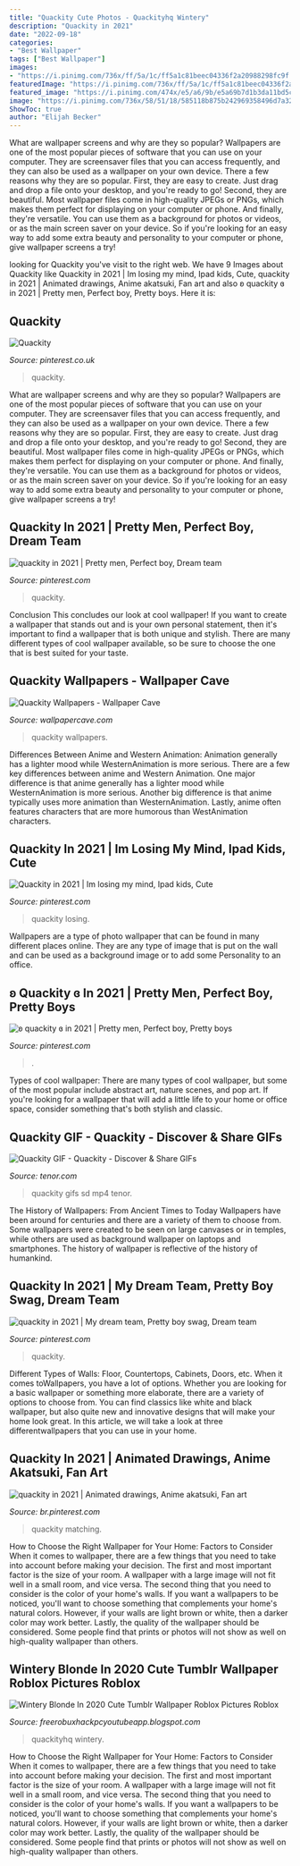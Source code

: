 ```yaml
---
title: "Quackity Cute Photos - Quackityhq Wintery"
description: "Quackity in 2021"
date: "2022-09-18"
categories:
- "Best Wallpaper"
tags: ["Best Wallpaper"]
images:
- "https://i.pinimg.com/736x/ff/5a/1c/ff5a1c81beec04336f2a20988298fc9f.jpg"
featuredImage: "https://i.pinimg.com/736x/ff/5a/1c/ff5a1c81beec04336f2a20988298fc9f.jpg"
featured_image: "https://i.pinimg.com/474x/e5/a6/9b/e5a69b7d1b3da11bd5c3413fff7cd5e7.jpg"
image: "https://i.pinimg.com/736x/58/51/18/585118b875b242969358496d7a3276cf.jpg"
ShowToc: true
author: "Elijah Becker"
---
```



What are wallpaper screens and why are they so popular?
Wallpapers are one of the most popular pieces of software that you can use on your computer. They are screensaver files that you can access frequently, and they can also be used as a wallpaper on your own device. There a few reasons why they are so popular. First, they are easy to create. Just drag and drop a file onto your desktop, and you're ready to go! Second, they are beautiful. Most wallpaper files come in high-quality JPEGs or PNGs, which makes them perfect for displaying on your computer or phone. And finally, they're versatile. You can use them as a background for photos or videos, or as the main screen saver on your device. So if you're looking for an easy way to add some extra beauty and personality to your computer or phone, give wallpaper screens a try!

	

		
looking for Quackity you've visit to the right web. We have 9 Images about Quackity like Quackity in 2021 | Im losing my mind, Ipad kids, Cute, quackity in 2021 | Animated drawings, Anime akatsuki, Fan art and also ʚ quackity ɞ in 2021 | Pretty men, Perfect boy, Pretty boys. Here it is:
		
    
## Quackity

<img loading=lazy src="https://i.pinimg.com/474x/e5/a6/9b/e5a69b7d1b3da11bd5c3413fff7cd5e7.jpg" onerror="this.onerror=null;this.src='https://tse2.mm.bing.net/th?id=OIP.eWsOlIOS3stHRCerWV58mgAAAA&amp;pid=15.1';" alt="Quackity">

_Source: pinterest.co.uk_

>quackity. 

	

What are wallpaper screens and why are they so popular?
Wallpapers are one of the most popular pieces of software that you can use on your computer. They are screensaver files that you can access frequently, and they can also be used as a wallpaper on your own device. There a few reasons why they are so popular. First, they are easy to create. Just drag and drop a file onto your desktop, and you're ready to go! Second, they are beautiful. Most wallpaper files come in high-quality JPEGs or PNGs, which makes them perfect for displaying on your computer or phone. And finally, they're versatile. You can use them as a background for photos or videos, or as the main screen saver on your device. So if you're looking for an easy way to add some extra beauty and personality to your computer or phone, give wallpaper screens a try!

    
## Quackity In 2021 | Pretty Men, Perfect Boy, Dream Team

<img loading=lazy src="https://i.pinimg.com/736x/34/23/fa/3423fa7d4a351faeec19e069a889404d.jpg" onerror="this.onerror=null;this.src='https://tse4.mm.bing.net/th?id=OIP.2yef0_HSyXrHIYyCOIaPawHaHQ&amp;pid=15.1';" alt="quackity in 2021 | Pretty men, Perfect boy, Dream team">

_Source: pinterest.com_

>quackity. 

	

Conclusion
This concludes our look at cool wallpaper! If you want to create a wallpaper that stands out and is your own personal statement, then it's important to find a wallpaper that is both unique and stylish. There are many different types of cool wallpaper available, so be sure to choose the one that is best suited for your taste.

    
## Quackity Wallpapers - Wallpaper Cave

<img loading=lazy src="https://wallpapercave.com/wp/wp8143823.jpg" onerror="this.onerror=null;this.src='https://tse1.mm.bing.net/th?id=OIP.phFHorf635kKzoWqvIK9MQHaHK&amp;pid=15.1';" alt="Quackity Wallpapers - Wallpaper Cave">

_Source: wallpapercave.com_

>quackity wallpapers. 

	

Differences Between Anime and Western Animation: Animation generally has a lighter mood while WesternAnimation is more serious.
There are a few key differences between anime and Western Animation. One major difference is that anime generally has a lighter mood while WesternAnimation is more serious. Another big difference is that anime typically uses more animation than WesternAnimation. Lastly, anime often features characters that are more humorous than WestAnimation characters.

    
## Quackity In 2021 | Im Losing My Mind, Ipad Kids, Cute

<img loading=lazy src="https://i.pinimg.com/736x/01/e7/bc/01e7bc639deecb7ffee4ce103b9e30a4.jpg" onerror="this.onerror=null;this.src='https://tse3.mm.bing.net/th?id=OIP.kahMD1oxAISh675ybTjuVgHaHa&amp;pid=15.1';" alt="Quackity in 2021 | Im losing my mind, Ipad kids, Cute">

_Source: pinterest.com_

>quackity losing. 

	



Wallpapers are a type of photo wallpaper that can be found in many different places online. They are any type of image that is put on the wall and can be used as a background image or to add some Personality to an office.

    
## ʚ Quackity ɞ In 2021 | Pretty Men, Perfect Boy, Pretty Boys

<img loading=lazy src="https://i.pinimg.com/736x/58/51/18/585118b875b242969358496d7a3276cf.jpg" onerror="this.onerror=null;this.src='https://tse4.mm.bing.net/th?id=OIP.hEekfbEo3FuMhBwGD0cztAHaHW&amp;pid=15.1';" alt="ʚ quackity ɞ in 2021 | Pretty men, Perfect boy, Pretty boys">

_Source: pinterest.com_

>. 

	

Types of cool wallpaper:
There are many types of cool wallpaper, but some of the most popular include abstract art, nature scenes, and pop art. If you're looking for a wallpaper that will add a little life to your home or office space, consider something that's both stylish and classic.

    
## Quackity GIF - Quackity - Discover &amp; Share GIFs

<img loading=lazy src="https://media1.tenor.com/images/bdb51cceea9cb8b5cbdf2f9b7631550a/tenor.gif?itemid=18380527" onerror="this.onerror=null;this.src='https://tse1.mm.bing.net/th?id=OIP.vbUczuqcuLXL3y-bdjFVCgHaEK&amp;pid=15.1';" alt="Quackity GIF - Quackity - Discover &amp; Share GIFs">

_Source: tenor.com_

>quackity gifs sd mp4 tenor. 

	

The History of Wallpapers: From Ancient Times to Today
Wallpapers have been around for centuries and there are a variety of them to choose from. Some wallpapers were created to be seen on large canvases or in temples, while others are used as background wallpaper on laptops and smartphones. The history of wallpaper is reflective of the history of humankind.

    
## Quackity In 2021 | My Dream Team, Pretty Boy Swag, Dream Team

<img loading=lazy src="https://i.pinimg.com/736x/ff/5a/1c/ff5a1c81beec04336f2a20988298fc9f.jpg" onerror="this.onerror=null;this.src='https://tse1.mm.bing.net/th?id=OIP.x6-7lVSGQt2caL-Sa5sqgQHaHa&amp;pid=15.1';" alt="quackity in 2021 | My dream team, Pretty boy swag, Dream team">

_Source: pinterest.com_

>quackity. 

	

Different Types of Walls: Floor, Countertops, Cabinets, Doors, etc.
When it comes toWallpapers, you have a lot of options. Whether you are looking for a basic wallpaper or something more elaborate, there are a variety of options to choose from. You can find classics like white and black wallpaper, but also quite new and innovative designs that will make your home look great. In this article, we will take a look at three differentwallpapers that you can use in your home.

    
## Quackity In 2021 | Animated Drawings, Anime Akatsuki, Fan Art

<img loading=lazy src="https://i.pinimg.com/736x/20/41/90/2041902d9e772805134ef4276676e24c.jpg" onerror="this.onerror=null;this.src='https://tse3.mm.bing.net/th?id=OIP.aHiaWJ3l7aqf4Rf5R4BRBwHaHa&amp;pid=15.1';" alt="quackity in 2021 | Animated drawings, Anime akatsuki, Fan art">

_Source: br.pinterest.com_

>quackity matching. 

	

How to Choose the Right Wallpaper for Your Home: Factors to Consider
When it comes to wallpaper, there are a few things that you need to take into account before making your decision. The first and most important factor is the size of your room. A wallpaper with a large image will not fit well in a small room, and vice versa. 
The second thing that you need to consider is the color of your home's walls. If you want a wallpapers to be noticed, you'll want to choose something that complements your home's natural colors. However, if your walls are light brown or white, then a darker color may work better. 
Lastly, the quality of the wallpaper should be considered. Some people find that prints or photos will not show as well on high-quality wallpaper than others.

    
## Wintery Blonde In 2020 Cute Tumblr Wallpaper Roblox Pictures Roblox

<img loading=lazy src="https://64.media.tumblr.com/d9ea26fc2d71ff53293a8434285b7c2c/tumblr_inline_plia7bGPLq1u9ebic_1280.jpg" onerror="this.onerror=null;this.src='https://tse2.mm.bing.net/th?id=OIP.veVFVz6FhrcGS2iWklJyQQHaFh&amp;pid=15.1';" alt="Wintery Blonde In 2020 Cute Tumblr Wallpaper Roblox Pictures Roblox">

_Source: freerobuxhackpcyoutubeapp.blogspot.com_

>quackityhq wintery. 

	

How to Choose the Right Wallpaper for Your Home: Factors to Consider
When it comes to wallpaper, there are a few things that you need to take into account before making your decision. The first and most important factor is the size of your room. A wallpaper with a large image will not fit well in a small room, and vice versa. 
The second thing that you need to consider is the color of your home's walls. If you want a wallpapers to be noticed, you'll want to choose something that complements your home's natural colors. However, if your walls are light brown or white, then a darker color may work better. 
Lastly, the quality of the wallpaper should be considered. Some people find that prints or photos will not show as well on high-quality wallpaper than others.

